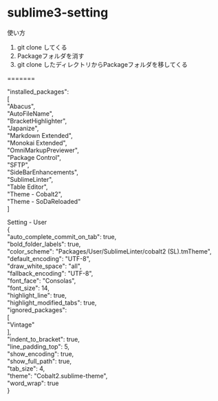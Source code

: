 # sublime3-setting

使い方  
1. git clone してくる  
2. Packageフォルダを消す  
3. git clone したディレクトリからPackageフォルダを移してくる  

=======

"installed_packages":  
	[  
		"Abacus",  
		"AutoFileName",  
		"BracketHighlighter",  
		"Japanize",  
		"Markdown Extended",  
		"Monokai Extended",  
		"OmniMarkupPreviewer",  
		"Package Control",  
		"SFTP",  
		"SideBarEnhancements",  
		"SublimeLinter",  
		"Table Editor",  
		"Theme - Cobalt2",  
		"Theme - SoDaReloaded"  
	]  

Setting - User  
{  
	"auto_complete_commit_on_tab": true,  
	"bold_folder_labels": true,  
	"color_scheme": "Packages/User/SublimeLinter/cobalt2 (SL).tmTheme",  
	"default_encoding": "UTF-8",  
	"draw_white_space": "all",  
	"fallback_encoding": "UTF-8",  
	"font_face": "Consolas",  
	"font_size": 14,  
	"highlight_line": true,  
	"highlight_modified_tabs": true,  
	"ignored_packages":  
	[  
		"Vintage"  
	],  
	"indent_to_bracket": true,  
	"line_padding_top": 5,  
	"show_encoding": true,  
	"show_full_path": true,  
	"tab_size": 4,  
	"theme": "Cobalt2.sublime-theme",  
	"word_wrap": true  
}  